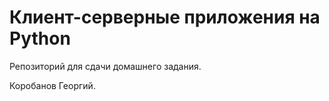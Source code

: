 # Клиент-серверные приложения на Python

Репозиторий для сдачи домашнего задания.

Коробанов Георгий.
